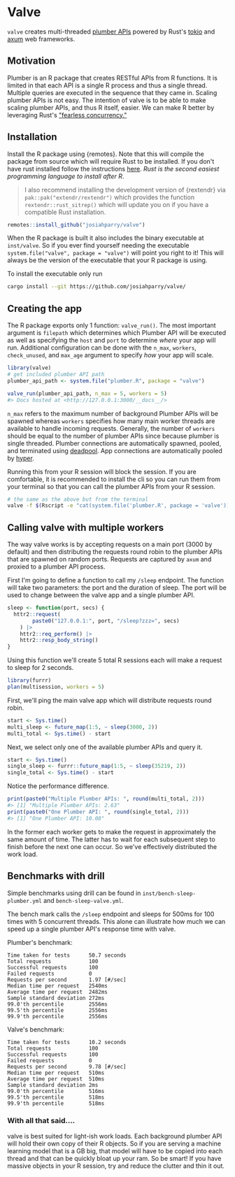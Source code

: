 # Valve

`valve` creates multi-threaded [plumber APIs](https://www.rplumber.io/) powered by Rust's [tokio](https://github.com/tokio-rs/tokio) and [axum](https://github.com/tokio-rs/axum) web frameworks.

## Motivation

Plumber is an R package that creates RESTful APIs from R functions. It is limited in that each API is a single R process and thus a single thread. Multiple queries are executed in the sequence that they came in. Scaling plumber APIs is not easy. The intention of valve is to be able to make scaling plumber APIs, and thus R itself, easier. We can make R better by leveraging Rust's ["fearless concurrency."](https://blog.rust-lang.org/2015/04/10/Fearless-Concurrency.html)


## Installation

Install the R package using {remotes}. Note that this will compile the package from source which will require Rust to be installed. If you don't have rust installed follow the instructions [here](https://www.rust-lang.org/tools/install). _Rust is the second easiest programming language to install after R_. 

> I also recommend installing the development version of {rextendr} via `pak::pak("extendr/rextendr")` which provides the function `rextendr::rust_sitrep()` which will update you on if you have a compatible Rust installation.

```r
remotes::install_github("josiahparry/valve")
```

When the R package is built it also includes the binary executable at `inst/valve`. So if you ever find yourself needing the executable `system.file("valve", package = "valve")` will point you right to it! This will always be the version of the executable that your R package is using.

To install the executable only run

```bash
cargo install --git https://github.com/josiahparry/valve/
```

## Creating the app

The R package exports only 1 function: `valve_run()`. The most important argument is `filepath` which determines which Plumber API will be executed as well as specifying the `host` and `port` to determine _where_ your app will run. Additional configuration can be done with the `n_max`, `workers`, `check_unused`, and `max_age` argument to specify _how_ your app will scale.


```r
library(valve)
# get included plumber API path
plumber_api_path <- system.file("plumber.R", package = "valve")

valve_run(plumber_api_path, n_max = 5, workers = 5)
#> Docs hosted at <http://127.0.0.1:3000/__docs__/>
```

`n_max` refers to the maximum number of background Plumber APIs will be spawned whereas `workers` specifies how many main worker threads are available to handle incoming requests. Generally, the number of `workers` should be equal to the number of plumber APIs since because plumber is single threaded. Plumber connections are automatically spawned, pooled, and terminated using [deadpool](https://docs.rs/deadpool/). App connections are automatically pooled by [hyper](https://docs.rs/hyper/latest/hyper/client/index.html).

Running this from your R session will block the session. If you are comfortable, it is recommended to install the cli so you can run them from your terminal so that you can call the plumber APIs from your R session.

```bash
# the same as the above but from the terminal
valve -f $(Rscript -e "cat(system.file('plumber.R', package = 'valve'))") -n 5 -w 5
```

## Calling valve with multiple workers

The way valve works is by accepting requests on a main port (3000 by default) and then distributing the requests round robin to the plumber APIs that are spawned on random ports. Requests are captured by `axum` and proxied to a plumber API process.

First I'm going to define a function to call my `/sleep` endpoint. The function will take two parameters: the port and the duration of sleep. The port will be used to change between the valve app and a single plumber API.

```r
sleep <- function(port, secs) {
  httr2::request(
        paste0("127.0.0.1:", port, "/sleep?zzz=", secs)
    ) |> 
    httr2::req_perform() |> 
    httr2::resp_body_string()
}
```

Using this function we'll create 5 total R sessions each will make a request to sleep for 2 seconds.

``` r
library(furrr)
plan(multisession, workers = 5)
```

First, we'll ping the main valve app which will distribute requests round robin.

```r
start <- Sys.time()
multi_sleep <- future_map(1:5, ~ sleep(3000, 2))
multi_total <- Sys.time() - start
```

Next, we select only one of the available plumber APIs and query it. 

```r
start <- Sys.time()
single_sleep <- furrr::future_map(1:5, ~ sleep(35219, 2))
single_total <- Sys.time() - start
```
Notice the performance difference. 

```r
print(paste0("Multiple Plumber APIs: ", round(multi_total, 2)))
#> [1] "Multiple Plumber APIs: 2.63"
print(paste0("One Plumber API: ", round(single_total, 2)))
#> [1] "One Plumber API: 10.08"
```

In the former each worker gets to make the request in approximately the same amount of time. The latter has to wait for each subsequent step to finish before the next one can occur. So we've effectively distributed the work load. 

## Benchmarks with drill

Simple benchmarks using drill can be found in `inst/bench-sleep-plumber.yml` and `bench-sleep-valve.yml`. 

The bench mark calls the `/sleep` endpoint and sleeps for 500ms for 100 times with 5 concurrent threads. This alone can illustrate how much we can speed up a single plumber API's response time with valve.

Plumber's benchmark:

```
Time taken for tests      50.7 seconds
Total requests            100
Successful requests       100
Failed requests           0
Requests per second       1.97 [#/sec]
Median time per request   2540ms
Average time per request  2482ms
Sample standard deviation 272ms
99.0'th percentile        2556ms
99.5'th percentile        2556ms
99.9'th percentile        2556ms
```


Valve's benchmark: 

```
Time taken for tests      10.2 seconds
Total requests            100
Successful requests       100
Failed requests           0
Requests per second       9.78 [#/sec]
Median time per request   510ms
Average time per request  510ms
Sample standard deviation 2ms
99.0'th percentile        516ms
99.5'th percentile        518ms
99.9'th percentile        518ms
```

### With all that said....

valve is best suited for light-ish work loads. Each background plumber API will hold their own copy of their R objects. So if you are serving a machine learning model that is a GB big, that model will have to be copied into each thread and that can be quickly bloat up your ram. So be smart! If you have massive objects in your R session, try and reduce the clutter and thin it out. 
